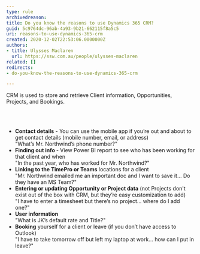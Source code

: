 ```yaml
---
type: rule
archivedreason: 
title: Do you know the reasons to use Dynamics 365 CRM?
guid: 5c9764dc-96ab-4a93-9b21-662115f8a5c5
uri: reasons-to-use-dynamics-365-crm
created: 2020-12-02T22:53:06.0000000Z
authors:
- title: Ulysses Maclaren
  url: https://ssw.com.au/people/ulysses-maclaren
related: []
redirects:
- do-you-know-the-reasons-to-use-dynamics-365-crm

---
```



<p class="ssw15-rteElement-P">CRM is used to store and retrieve Client information, Opportunities, Projects, and Bookings.​<br></p>
<br><excerpt class='endintro'></excerpt><br>
<p></p><ul><li><span style="background-color&#58;initial;"><b>Contact details</b> - You can use the mobile app if you’re out and about to get contact details (mobile number, email, or address)<br></span>&quot;What’s Mr. Northwind’s phone number?&quot;<br></li><li><b>Finding out info </b>- View Power BI report to see who has been working for that client and when<br>&quot;I<span style="background-color&#58;initial;">n the past year, who has worked for Mr. Northwind?&quot;<br></span></li><li><b>Linking to the TimePro or Teams</b> locations for a client<br>&quot;Mr. Northwind emailed me an important doc and I want to save it… Do they have an MS Team?&quot;<br></li><li><b>Entering or updating Opportunity or Project data</b> (not Projects don't exist out of the box with CRM, but they’re easy customization to add)<br>&quot;I have to enter a timesheet but there’s no project… where do I add one?&quot;<br></li><li><b>User information</b><br>&quot;What is JK’s default rate and Title?&quot;<br></li><li><b>Booking</b> yourself for a client or leave (if you don’t have access to Outlook)<br>&quot;I have to take tomorrow off but left my laptop at work… how can I put in leave?&quot;​<br></li></ul><p></p>


